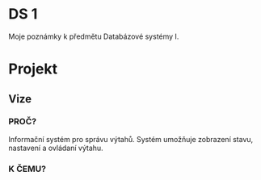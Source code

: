 # DS 1
Moje poznámky k předmětu Databázové systémy I.

# Projekt

## Vize

### PROČ?

Informační systém pro správu výtahů. Systém umožňuje zobrazení stavu, nastavení a ovládaní výtahu.

### K ČEMU?
